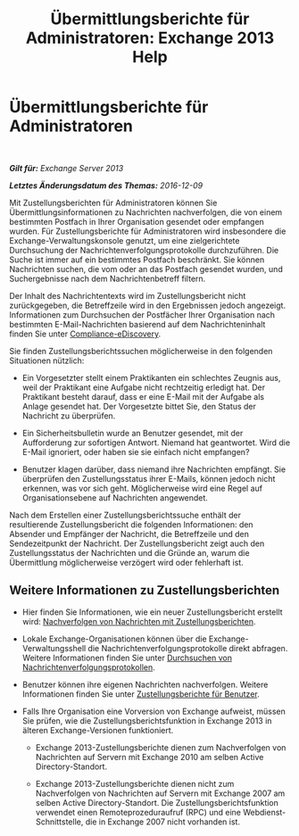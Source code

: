 ﻿---
title: 'Übermittlungsberichte für Administratoren: Exchange 2013 Help'
TOCTitle: Übermittlungsberichte für Administratoren
ms:assetid: d98623d3-e0b7-4cb9-93fb-6351b4a06137
ms:mtpsurl: https://technet.microsoft.com/de-de/library/JJ919241(v=EXCHG.150)
ms:contentKeyID: 51409349
ms.date: 04/24/2018
mtps_version: v=EXCHG.150
ms.translationtype: HT
---

# Übermittlungsberichte für Administratoren

 

_**Gilt für:** Exchange Server 2013_

_**Letztes Änderungsdatum des Themas:** 2016-12-09_

Mit Zustellungsberichten für Administratoren können Sie Übermittlungsinformationen zu Nachrichten nachverfolgen, die von einem bestimmten Postfach in Ihrer Organisation gesendet oder empfangen wurden. Für Zustellungsberichte für Administratoren wird insbesondere die Exchange-Verwaltungskonsole genutzt, um eine zielgerichtete Durchsuchung der Nachrichtenverfolgungsprotokolle durchzuführen. Die Suche ist immer auf ein bestimmtes Postfach beschränkt. Sie können Nachrichten suchen, die vom oder an das Postfach gesendet wurden, und Suchergebnisse nach dem Nachrichtenbetreff filtern.

Der Inhalt des Nachrichtentexts wird im Zustellungsbericht nicht zurückgegeben, die Betreffzeile wird in den Ergebnissen jedoch angezeigt. Informationen zum Durchsuchen der Postfächer Ihrer Organisation nach bestimmten E-Mail-Nachrichten basierend auf dem Nachrichteninhalt finden Sie unter [Compliance-eDiscovery](https://docs.microsoft.com/de-de/exchange/security-and-compliance/in-place-ediscovery/in-place-ediscovery).

Sie finden Zustellungsberichtssuchen möglicherweise in den folgenden Situationen nützlich:

  - Ein Vorgesetzter stellt einem Praktikanten ein schlechtes Zeugnis aus, weil der Praktikant eine Aufgabe nicht rechtzeitig erledigt hat. Der Praktikant besteht darauf, dass er eine E-Mail mit der Aufgabe als Anlage gesendet hat. Der Vorgesetzte bittet Sie, den Status der Nachricht zu überprüfen.

  - Ein Sicherheitsbulletin wurde an Benutzer gesendet, mit der Aufforderung zur sofortigen Antwort. Niemand hat geantwortet. Wird die E-Mail ignoriert, oder haben sie sie einfach nicht empfangen?

  - Benutzer klagen darüber, dass niemand ihre Nachrichten empfängt. Sie überprüfen den Zustellungsstatus ihrer E-Mails, können jedoch nicht erkennen, was vor sich geht. Möglicherweise wird eine Regel auf Organisationsebene auf Nachrichten angewendet.

Nach dem Erstellen einer Zustellungsberichtssuche enthält der resultierende Zustellungsbericht die folgenden Informationen: den Absender und Empfänger der Nachricht, die Betreffzeile und den Sendezeitpunkt der Nachricht. Der Zustellungsbericht zeigt auch den Zustellungsstatus der Nachrichten und die Gründe an, warum die Übermittlung möglicherweise verzögert wird oder fehlerhaft ist.

## Weitere Informationen zu Zustellungsberichten

  - Hier finden Sie Informationen, wie ein neuer Zustellungsbericht erstellt wird: [Nachverfolgen von Nachrichten mit Zustellungsberichten](track-messages-with-delivery-reports-exchange-2013-help.md).

  - Lokale Exchange-Organisationen können über die Exchange-Verwaltungsshell die Nachrichtenverfolgungsprotokolle direkt abfragen. Weitere Informationen finden Sie unter [Durchsuchen von Nachrichtenverfolgungsprotokollen](search-message-tracking-logs-exchange-2013-help.md).

  - Benutzer können ihre eigenen Nachrichten nachverfolgen. Weitere Informationen finden Sie unter [Zustellungsberichte für Benutzer](https://go.microsoft.com/fwlink/?linkid=279920).

  - Falls Ihre Organisation eine Vorversion von Exchange aufweist, müssen Sie prüfen, wie die Zustellungsberichtsfunktion in Exchange 2013 in älteren Exchange-Versionen funktioniert.
    
      - Exchange 2013-Zustellungsberichte dienen zum Nachverfolgen von Nachrichten auf Servern mit Exchange 2010 am selben Active Directory-Standort.
    
      - Exchange 2013-Zustellungsberichte dienen nicht zum Nachverfolgen von Nachrichten auf Servern mit Exchange 2007 am selben Active Directory-Standort. Die Zustellungsberichtsfunktion verwendet einen Remoteprozeduraufruf (RPC) und eine Webdienst-Schnittstelle, die in Exchange 2007 nicht vorhanden ist.

